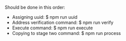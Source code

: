 Should be done in this order:

* Assigning uuid: $ npm run uuid
* Address verification command: $ npm run verify
* Execute command: $ npm run execute
* Copying to stage two command: $ npm run process
